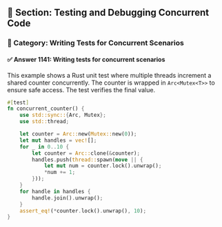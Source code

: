 ## 📘 Section: Testing and Debugging Concurrent Code  
### 🔹 Category: Writing Tests for Concurrent Scenarios  
#### ✅ Answer 1141: Writing tests for concurrent scenarios

This example shows a Rust unit test where multiple threads increment a shared counter concurrently. The counter is wrapped in `Arc<Mutex<T>>` to ensure safe access. The test verifies the final value.

```rust
#[test]
fn concurrent_counter() {
    use std::sync::{Arc, Mutex};
    use std::thread;

    let counter = Arc::new(Mutex::new(0));
    let mut handles = vec![];
    for _ in 0..10 {
        let counter = Arc::clone(&counter);
        handles.push(thread::spawn(move || {
            let mut num = counter.lock().unwrap();
            *num += 1;
        }));
    }
    for handle in handles {
        handle.join().unwrap();
    }
    assert_eq!(*counter.lock().unwrap(), 10);
}
```
